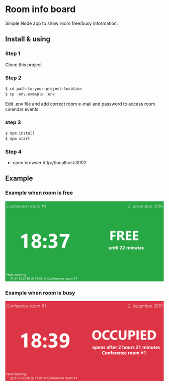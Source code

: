 # Room info board
Simple Node app to show room free/busy information.

## Install & using

### Step 1
Clone this project

### Step 2
```sh
$ cd path-to-your-project-location
$ cp .env.exmaple .env
```

Edit .env file and add correct room e-mail and password to access room calendar events

### step 3
```sh
$ npm install
$ npm start
```

### Step 4
* open browser http://localhost:3002

## Example
### Example when room is free
![Room is free](/free.png)

### Example when room is busy
![Room is busy](/busy.png)